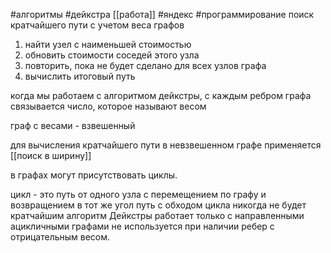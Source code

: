 #алгоритмы #дейкстра [[работа]] #яндекс #программирование 
поиск кратчайшего пути с учетом веса графов 

1) найти узел с наименьшей стоимостью
2) обновить стоимости  соседей этого узла
3) повторить, пока не будет сделано для всех узлов графа
4) вычислить итоговый путь 

когда мы работаем с алгоритмом дейкстры,  с каждым ребром графа связывается число, которое называют весом

граф с весами - взвешенный 

для вычисления кратчайшего пути в невзвешенном графе применяется [[поиск в ширину]]

в графах могут присутствовать циклы.

цикл - это путь от одного узла с перемещением по графу и возвращением в тот же угол
путь с обходом цикла никогда не будет кратчайшим
алгоритм Дейкстры работает только с направленными ацикличными графами
не используется при наличии ребер с отрицательным весом.